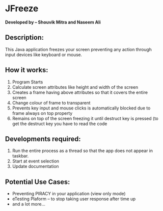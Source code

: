 # JFreeze

__Developed by – Shouvik Mitra and Naseem Ali__

## Description: ##
This Java application freezes your screen preventing any action through input devices like keyboard or mouse. 

## How it works: ##
<ol>
<li>Program Starts</li>
<li>Calculate screen attributes like height and width of the screen</li>
<li>Creates a frame having above attributes so that it covers the entire screen</li>
<li>Change colour of frame to transparent</li>
<li>Prevents key input and mouse clicks is automatically blocked due to frame always on top property</li>
<li>Remains on top of the screen freezing it until destruct key is pressed (to get the destruct key you have to read the code</li>
</ol>

## Developments required: ##
<ol>
<li>Run the entire process as a thread so that the app does not appear in taskbar.</li>
<li>Start at event selection</li>
<li>Update documentation</li>
</ol>

## Potential Use Cases:
<ul>
<li>Preventing PIRACY in your application (view only mode)</li>
<li>eTesting Plaform – to stop taking user response after time up</li>
<li>and a lot more... </li>
</ul>
